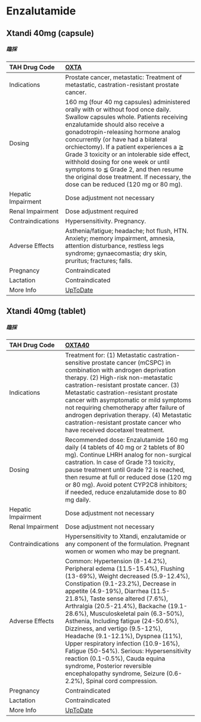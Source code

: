 # Enzalutamide

## Xtandi 40mg (capsule)

##### 臨採

| TAH Drug Code      | [OXTA](https://www.tahsda.org.tw/drugs/hissearch.php?drug_code=OXTA)                                                                                                                                                                                                                                                                                                                                                                                                                                      |
|:-------------------|:----------------------------------------------------------------------------------------------------------------------------------------------------------------------------------------------------------------------------------------------------------------------------------------------------------------------------------------------------------------------------------------------------------------------------------------------------------------------------------------------------------|
| Indications        | Prostate cancer, metastatic: Treatment of metastatic, castration-resistant prostate cancer.                                                                                                                                                                                                                                                                                                                                                                                                               |
| Dosing             | 160 mg (four 40 mg capsules) administered orally with or without food once daily. Swallow capsules whole. Patients receiving enzalutamide should also receive a gonadotropin-releasing hormone analog concurrently (or have had a bilateral orchiectomy). If a patient experiences a ≧ Grade 3 toxicity or an intolerable side effect, withhold dosing for one week or until symptoms to ≦ Grade 2, and then resume the original dose treatment. If necessary, the dose can be reduced (120 mg or 80 mg). |
| Hepatic Impairment | Dose adjustment not necessary                                                                                                                                                                                                                                                                                                                                                                                                                                                                             |
| Renal Impairment   | Dose adjustment required                                                                                                                                                                                                                                                                                                                                                                                                                                                                                  |
| Contraindications  | Hypersensitivity. Pregnancy.                                                                                                                                                                                                                                                                                                                                                                                                                                                                              |
| Adverse Effects    | Asthenia/fatigue; headache; hot flush, HTN. Anxiety; memory impairment, amnesia, attention disturbance, restless legs syndrome; gynaecomastia; dry skin, pruritus; fractures; falls.                                                                                                                                                                                                                                                                                                                      |
| Pregnancy          | Contraindicated                                                                                                                                                                                                                                                                                                                                                                                                                                                                                           |
| Lactation          | Contraindicated                                                                                                                                                                                                                                                                                                                                                                                                                                                                                           |
| More Info          | [UpToDate](https://www.uptodate.com/contents/enzalutamide-drug-information)                                                                                                                                                                                                                                                                                                                                                                                                                               |

## Xtandi 40mg (tablet)

##### 臨採

| TAH Drug Code      | [OXTA40](https://www.tahsda.org.tw/drugs/hissearch.php?drug_code=OXTA40)                                                                                                                                                                                                                                                                                                                                                                                                                                                                                                                                                                               |
|:-------------------|:-------------------------------------------------------------------------------------------------------------------------------------------------------------------------------------------------------------------------------------------------------------------------------------------------------------------------------------------------------------------------------------------------------------------------------------------------------------------------------------------------------------------------------------------------------------------------------------------------------------------------------------------------------|
| Indications        | Treatment for: (1) Metastatic castration-sensitive prostate cancer (mCSPC) in combination with androgen deprivation therapy. (2) High-risk non-metastatic castration-resistant prostate cancer. (3) Metastatic castration-resistant prostate cancer with asymptomatic or mild symptoms not requiring chemotherapy after failure of androgen deprivation therapy. (4) Metastatic castration-resistant prostate cancer who have received docetaxel treatment.                                                                                                                                                                                            |
| Dosing             | Recommended dose: Enzalutamide 160 mg daily (4 tablets of 40 mg or 2 tablets of 80 mg). Continue LHRH analog for non-surgical castration. In case of Grade ?3 toxicity, pause treatment until Grade ?2 is reached, then resume at full or reduced dose (120 mg or 80 mg). Avoid potent CYP2C8 inhibitors; if needed, reduce enzalutamide dose to 80 mg daily.                                                                                                                                                                                                                                                                                          |
| Hepatic Impairment | Dose adjustment not necessary                                                                                                                                                                                                                                                                                                                                                                                                                                                                                                                                                                                                                          |
| Renal Impairment   | Dose adjustment not necessary                                                                                                                                                                                                                                                                                                                                                                                                                                                                                                                                                                                                                          |
| Contraindications  | Hypersensitivity to Xtandi, enzalutamide or any component of the formulation. Pregnant women or women who may be pregnant.                                                                                                                                                                                                                                                                                                                                                                                                                                                                                                                             |
| Adverse Effects    | Common: Hypertension (8-14.2%), Peripheral edema (11.5-15.4%), Flushing (13-69%), Weight decreased (5.9-12.4%), Constipation (9.1-23.2%), Decrease in appetite (4.9-19%), Diarrhea (11.5-21.8%), Taste sense altered (7.6%), Arthralgia (20.5-21.4%), Backache (19.1-28.6%), Musculoskeletal pain (6.3-50%), Asthenia, Including fatigue (24-50.6%), Dizziness, and vertigo (9.5-12%), Headache (9.1-12.1%), Dyspnea (11%), Upper respiratory infection (10.9-16%), Fatigue (50-54%). Serious: Hypersensitivity reaction (0.1-0.5%), Cauda equina syndrome, Posterior reversible encephalopathy syndrome, Seizure (0.6-2.2%), Spinal cord compression. |
| Pregnancy          | Contraindicated                                                                                                                                                                                                                                                                                                                                                                                                                                                                                                                                                                                                                                        |
| Lactation          | Contraindicated                                                                                                                                                                                                                                                                                                                                                                                                                                                                                                                                                                                                                                        |
| More Info          | [UpToDate](https://www.uptodate.com/contents/enzalutamide-drug-information)                                                                                                                                                                                                                                                                                                                                                                                                                                                                                                                                                                            |

